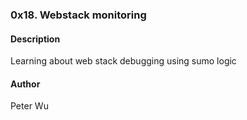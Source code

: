 ### 0x18. Webstack monitoring

#### Description
Learning about web stack debugging
using sumo logic

#### Author
Peter Wu
